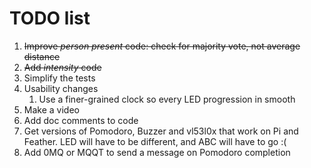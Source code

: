# TODO list

1. ~~Improve *person present* code: check for majority vote, not average distance~~
1. ~~Add *intensity* code~~
1. Simplify the tests
1. Usability changes
    1. Use a finer-grained clock so every LED progression in smooth
1. Make a video
1. Add doc comments to code
1. Get versions of Pomodoro, Buzzer and vl53l0x that work on Pi and Feather. LED will have to be different, and ABC will have to go :(
1. Add 0MQ or MQQT to send a message on Pomodoro completion